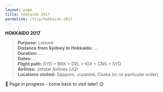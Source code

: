 ```yaml
---
layout: page
title: hokkaido 2017
permalink: /trip/hokkaido-2017
---
```


<b>HOKKAIDO 2017</b>

<blockquote>
<b>Purpose:</b> Leisure<br />
<b>Distance from Sydney to Hokkaido:</b> ...<br />
<b>Duration:</b> ...<br />
<b>Dates:</b> ...<br />
<b>Flight path:</b> SYD > BKK > DEL > KIX > CNS > SYD<br />
<b>Airlines:</b> Jetstar Airlines (JQ)<br />
<b>Locations visited:</b> Sapporo, Jozankei, Osaka (in no particular order)
</blockquote>

🚧 Page in progress - come back to visit later! 😉

<style>
  .wrapper {
    max-width: 58em;
  }
</style>